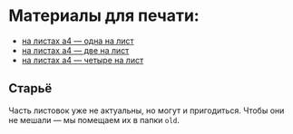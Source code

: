 # Материалы для печати:

- [на листах а4 — одна на лист](./a4)
- [на листах а4 — две на лист](./a4x2)
- [на листах а4 — четыре на лист](./a4x4)


## Старьё

Часть листовок уже не актуальны, но могут и пригодиться. Чтобы они не мешали — мы помещаем их в папки `old`.
